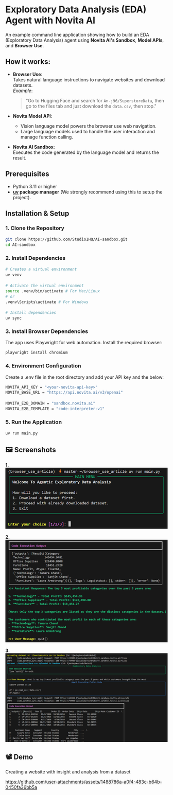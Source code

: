 # Exploratory Data Analysis (EDA) Agent with Novita AI

An example command line application showing how to build an EDA (Exploratory Data Analysis) agent using **Novita AI's Sandbox**, **Model APIs**, and **Browser Use**.

## How it works:

- **Browser Use**:  
  Takes natural language instructions to navigate websites and download datasets.  
  _Example_:  
  > "Go to Hugging Face and search for `An-j96/SuperstoreData`, then go to the files tab and just download the `data.csv`, then stop."

- **Novita Model API**:  
  - Vision language model powers the browser use web navigation.  
  - Large language models used to handle the user interaction and manage function calling.

- **Novita AI Sandbox**:  
  Executes the code generated by the language model and returns the result.

## Prerequisites

- Python 3.11 or higher
- **[uv](https://github.com/astral-sh/uv) package manager** (We strongly recommend using this to setup the project).

## Installation & Setup

### 1. Clone the Repository

```bash
git clone https://github.com/Studio1HQ/AI-sandbox.git
cd AI-sandbox
```

### 2. Install Dependencies

```bash
# Creates a virtual environment
uv venv

# Activate the virtual environment
source .venv/bin/activate # For Mac/Linux
# or
.venv\Scripts\activate # For Windows

# Install dependencies
uv sync
```

### 3. Install Browser Dependencies

The app uses Playwright for web automation. Install the required browser:

```bash
playwright install chromium
```

### 4. Environment Configuration
Create a .env file in the root directory and add your API key and the below:

```bash
NOVITA_API_KEY = "<your-novita-api-key>"
NOVITA_BASE_URL = "https://api.novita.ai/v3/openai"

NOVITA_E2B_DOMAIN = "sandbox.novita.ai"
NOVITA_E2B_TEMPLATE = "code-interpreter-v1"
```


### 5. Run the Application

```bash
uv run main.py
```

## 🖼️ Screenshots
**1.**
![Screenshot_1](/screenshots/screenshot_1.png)

**2.**
![Screenshot_2](/screenshots/screenshot_2.png)

**3.**
![Screenshot_3](/screenshots/screenshot_3.png)

## 📽️ Demo
Creating a website with insight and analysis from a dataset



https://github.com/user-attachments/assets/1488786a-a0f4-483c-b64b-0450fa36bb5a







